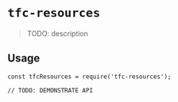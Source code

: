 # `tfc-resources`

> TODO: description

## Usage

```
const tfcResources = require('tfc-resources');

// TODO: DEMONSTRATE API
```
